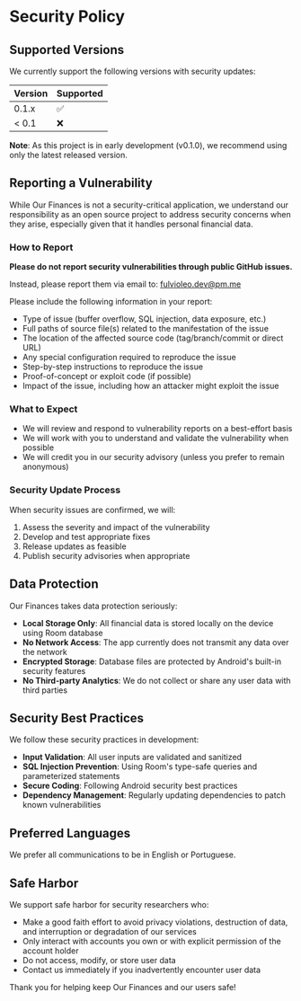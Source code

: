 # Security Policy

## Supported Versions

We currently support the following versions with security updates:

| Version | Supported          |
| ------- | ------------------ |
| 0.1.x   | :white_check_mark: |
| < 0.1   | :x:                |

**Note**: As this project is in early development (v0.1.0), we recommend using only the latest released version.

## Reporting a Vulnerability

While Our Finances is not a security-critical application, we understand our responsibility as an open source project to address security concerns when they arise, especially given that it handles personal financial data.

### How to Report

**Please do not report security vulnerabilities through public GitHub issues.**

Instead, please report them via email to: fulvioleo.dev@pm.me

Please include the following information in your report:
- Type of issue (buffer overflow, SQL injection, data exposure, etc.)
- Full paths of source file(s) related to the manifestation of the issue
- The location of the affected source code (tag/branch/commit or direct URL)
- Any special configuration required to reproduce the issue
- Step-by-step instructions to reproduce the issue
- Proof-of-concept or exploit code (if possible)
- Impact of the issue, including how an attacker might exploit the issue

### What to Expect

- We will review and respond to vulnerability reports on a best-effort basis
- We will work with you to understand and validate the vulnerability when possible
- We will credit you in our security advisory (unless you prefer to remain anonymous)

### Security Update Process

When security issues are confirmed, we will:
1. Assess the severity and impact of the vulnerability
2. Develop and test appropriate fixes
3. Release updates as feasible
4. Publish security advisories when appropriate

## Data Protection

Our Finances takes data protection seriously:

- **Local Storage Only**: All financial data is stored locally on the device using Room database
- **No Network Access**: The app currently does not transmit any data over the network
- **Encrypted Storage**: Database files are protected by Android's built-in security features
- **No Third-party Analytics**: We do not collect or share any user data with third parties

## Security Best Practices

We follow these security practices in development:

- **Input Validation**: All user inputs are validated and sanitized
- **SQL Injection Prevention**: Using Room's type-safe queries and parameterized statements
- **Secure Coding**: Following Android security best practices
- **Dependency Management**: Regularly updating dependencies to patch known vulnerabilities

## Preferred Languages

We prefer all communications to be in English or Portuguese.

## Safe Harbor

We support safe harbor for security researchers who:
- Make a good faith effort to avoid privacy violations, destruction of data, and interruption or degradation of our services
- Only interact with accounts you own or with explicit permission of the account holder
- Do not access, modify, or store user data
- Contact us immediately if you inadvertently encounter user data

Thank you for helping keep Our Finances and our users safe!
